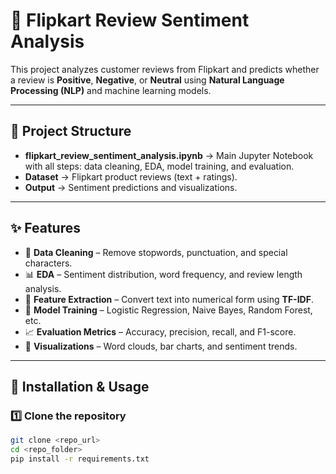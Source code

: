 # 🛒 Flipkart Review Sentiment Analysis

This project analyzes customer reviews from Flipkart and predicts whether a review is **Positive**, **Negative**, or **Neutral** using **Natural Language Processing (NLP)** and machine learning models.

---

## 📂 Project Structure
- **flipkart_review_sentiment_analysis.ipynb** → Main Jupyter Notebook with all steps: data cleaning, EDA, model training, and evaluation.
- **Dataset** → Flipkart product reviews (text + ratings).
- **Output** → Sentiment predictions and visualizations.

---

## ✨ Features
- 🧹 **Data Cleaning** – Remove stopwords, punctuation, and special characters.
- 📊 **EDA** – Sentiment distribution, word frequency, and review length analysis.
- 🧮 **Feature Extraction** – Convert text into numerical form using **TF-IDF**.
- 🤖 **Model Training** – Logistic Regression, Naive Bayes, Random Forest, etc.
- 📈 **Evaluation Metrics** – Accuracy, precision, recall, and F1-score.
- 🎨 **Visualizations** – Word clouds, bar charts, and sentiment trends.

---

## 🚀 Installation & Usage

### 1️⃣ Clone the repository
```bash
git clone <repo_url>
cd <repo_folder>
pip install -r requirements.txt
